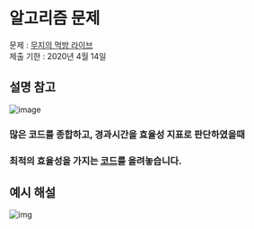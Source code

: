 # 알고리즘 문제
문제 : [무지의 먹방 라이브](https://programmers.co.kr/learn/courses/30/lessons/42891)  
제출 기한 : 2020년 4월 14일

## 설명 참고
![image](https://user-images.githubusercontent.com/46951365/79038197-642abf00-7c12-11ea-8fa1-ac5561837506.png)

### 많은 코드를 종합하고, 경과시간을 효율성 지표로 판단하였을때   
### 최적의 효율성을 가지는 [코드](https://github.com/ai-kmu/etc/blob/master/algorithm/2020/0414/junha.py)를 올려놓습니다.  

## 예시 해설 
![img](https://user-images.githubusercontent.com/46951365/79117750-ed82f280-7dc6-11ea-823f-0e44d710e407.png)




























































